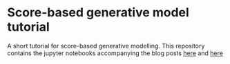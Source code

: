 # Score-based generative model tutorial

A short tutorial for score-based generative modelling.
This repository contains the jupyter notebooks accompanying the blog posts [here](https://mfkasim1.github.io/2022/07/01/sgm-1/) and [here](https://mfkasim1.github.io/2022/07/04/sgm-2/)
